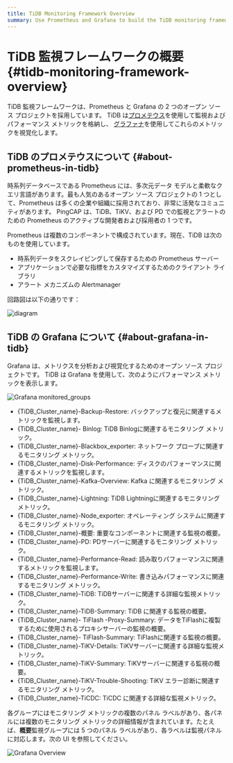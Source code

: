 ```yaml
---
title: TiDB Monitoring Framework Overview
summary: Use Prometheus and Grafana to build the TiDB monitoring framework.
---
```


# TiDB 監視フレームワークの概要 {#tidb-monitoring-framework-overview}

TiDB 監視フレームワークは、Prometheus と Grafana の 2 つのオープン ソース プロジェクトを採用しています。 TiDB は[プロメテウス](https://prometheus.io)を使用して監視およびパフォーマンス メトリックを格納し、 [グラファナ](https://grafana.com/grafana)を使用してこれらのメトリックを視覚化します。

## TiDB のプロメテウスについて {#about-prometheus-in-tidb}

時系列データベースである Prometheus には、多次元データ モデルと柔軟なクエリ言語があります。最も人気のあるオープン ソース プロジェクトの 1 つとして、Prometheus は多くの企業や組織に採用されており、非常に活発なコミュニティがあります。 PingCAP は、TiDB、TiKV、および PD での監視とアラートのための Prometheus のアクティブな開発者および採用者の 1 つです。

Prometheus は複数のコンポーネントで構成されています。現在、TiDB は次のものを使用しています。

-   時系列データをスクレイピングして保存するための Prometheus サーバー
-   アプリケーションで必要な指標をカスタマイズするためのクライアント ライブラリ
-   アラート メカニズムの Alertmanager

回路図は以下の通りです：

![diagram](https://docs-download.pingcap.com/media/images/docs/prometheus-in-tidb.png)

## TiDB の Grafana について {#about-grafana-in-tidb}

Grafana は、メトリクスを分析および視覚化するためのオープン ソース プロジェクトです。 TiDB は Grafana を使用して、次のようにパフォーマンス メトリックを表示します。

![Grafana monitored\_groups](https://docs-download.pingcap.com/media/images/docs/grafana-monitored-groups.png)

-   {TiDB_Cluster_name}-Backup-Restore: バックアップと復元に関連するメトリックを監視します。
-   {TiDB_Cluster_name}- Binlog: TiDB Binlogに関連するモニタリング メトリック。
-   {TiDB_Cluster_name}-Blackbox_exporter: ネットワーク プローブに関連するモニタリング メトリック。
-   {TiDB_Cluster_name}-Disk-Performance: ディスクのパフォーマンスに関連するメトリックを監視します。
-   {TiDB_Cluster_name}-Kafka-Overview: Kafka に関連するモニタリング メトリック。
-   {TiDB_Cluster_name}-Lightning: TiDB Lightningに関連するモニタリング メトリック。
-   {TiDB_Cluster_name}-Node_exporter: オペレーティング システムに関連するモニタリング メトリック。
-   {TiDB_Cluster_name}-概要: 重要なコンポーネントに関連する監視の概要。
-   {TiDB_Cluster_name}-PD: PDサーバーに関連するモニタリング メトリック。
-   {TiDB_Cluster_name}-Performance-Read: 読み取りパフォーマンスに関連するメトリックを監視します。
-   {TiDB_Cluster_name}-Performance-Write: 書き込みパフォーマンスに関連するモニタリング メトリック。
-   {TiDB_Cluster_name}-TiDB: TiDBサーバーに関連する詳細な監視メトリック。
-   {TiDB_Cluster_name}-TiDB-Summary: TiDB に関連する監視の概要。
-   {TiDB_Cluster_name}- TiFlash -Proxy-Summary: データをTiFlashに複製するために使用されるプロキシサーバーの監視の概要。
-   {TiDB_Cluster_name}- TiFlash-Summary: TiFlashに関連する監視の概要。
-   {TiDB_Cluster_name}-TiKV-Details: TiKVサーバーに関連する詳細な監視メトリック。
-   {TiDB_Cluster_name}-TiKV-Summary: TiKVサーバーに関連する監視の概要。
-   {TiDB_Cluster_name}-TiKV-Trouble-Shooting: TiKV エラー診断に関連するモニタリング メトリック。
-   {TiDB_Cluster_name}-TiCDC: TiCDC に関連する詳細な監視メトリック。

各グループにはモニタリング メトリックの複数のパネル ラベルがあり、各パネルには複数のモニタリング メトリックの詳細情報が含まれています。たとえば、**概要**監視グループには 5 つのパネル ラベルがあり、各ラベルは監視パネルに対応します。次の UI を参照してください。

![Grafana Overview](https://docs-download.pingcap.com/media/images/docs/grafana-monitor-overview.png)
